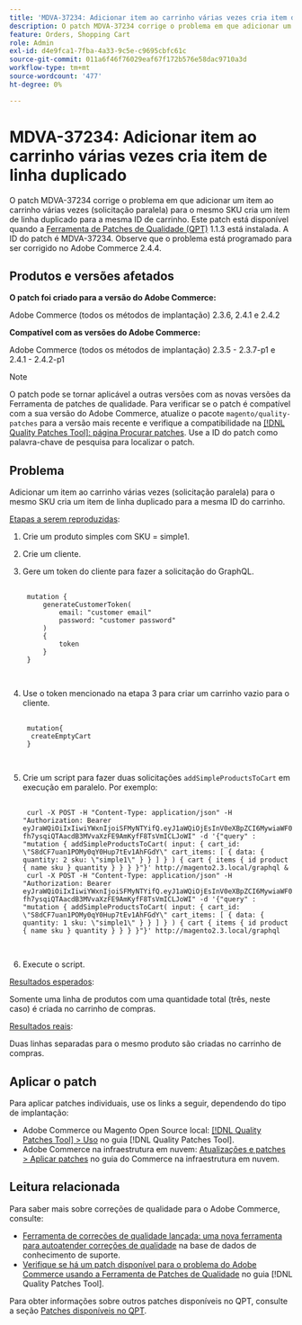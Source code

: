 ```yaml
---
title: 'MDVA-37234: Adicionar item ao carrinho várias vezes cria item de linha duplicado'
description: O patch MDVA-37234 corrige o problema em que adicionar um item ao carrinho várias vezes (solicitação paralela) para o mesmo SKU cria um item de linha duplicado para a mesma ID de carrinho. Este patch está disponível quando a [Ferramenta de correções de qualidade (QPT)](https://experienceleague.adobe.com/en/docs/commerce-operations/tools/quality-patches-tool/quality-patches-tool-to-self-serve-quality-patches) 1.1.3 está instalada. A ID do patch é MDVA-37234. Observe que o problema está programado para ser corrigido no Adobe Commerce 2.4.4.
feature: Orders, Shopping Cart
role: Admin
exl-id: d4e9fca1-7fba-4a33-9c5e-c9695cbfc61c
source-git-commit: 011a6f46f76029eaf67f172b576e58dac9710a3d
workflow-type: tm+mt
source-wordcount: '477'
ht-degree: 0%

---
```


# MDVA-37234: Adicionar item ao carrinho várias vezes cria item de linha duplicado

O patch MDVA-37234 corrige o problema em que adicionar um item ao carrinho várias vezes (solicitação paralela) para o mesmo SKU cria um item de linha duplicado para a mesma ID de carrinho. Este patch está disponível quando a [Ferramenta de Patches de Qualidade (QPT)](https://experienceleague.adobe.com/en/docs/commerce-operations/tools/quality-patches-tool/quality-patches-tool-to-self-serve-quality-patches) 1.1.3 está instalada. A ID do patch é MDVA-37234. Observe que o problema está programado para ser corrigido no Adobe Commerce 2.4.4.

## Produtos e versões afetados

**O patch foi criado para a versão do Adobe Commerce:**

Adobe Commerce (todos os métodos de implantação) 2.3.6, 2.4.1 e 2.4.2

**Compatível com as versões do Adobe Commerce:**

Adobe Commerce (todos os métodos de implantação) 2.3.5 - 2.3.7-p1 e 2.4.1 - 2.4.2-p1

>[!NOTE]
>
>O patch pode se tornar aplicável a outras versões com as novas versões da Ferramenta de patches de qualidade. Para verificar se o patch é compatível com a sua versão do Adobe Commerce, atualize o pacote `magento/quality-patches` para a versão mais recente e verifique a compatibilidade na [[!DNL Quality Patches Tool]: página Procurar patches](https://experienceleague.adobe.com/en/docs/commerce-operations/tools/quality-patches-tool/quality-patches-tool-to-self-serve-quality-patches). Use a ID do patch como palavra-chave de pesquisa para localizar o patch.

## Problema

Adicionar um item ao carrinho várias vezes (solicitação paralela) para o mesmo SKU cria um item de linha duplicado para a mesma ID do carrinho.

<u>Etapas a serem reproduzidas</u>:

1. Crie um produto simples com SKU = simple1.
1. Crie um cliente.
1. Gere um token do cliente para fazer a solicitação do GraphQL.

   <pre>
    <code class="language-graphql">
    mutation {
        generateCustomerToken(
            email: "customer email"
            password: "customer password"
        )
        {
            token
        }
    }
    </code>
    </pre>

1. Use o token mencionado na etapa 3 para criar um carrinho vazio para o cliente.

   <pre>
    <code class="language-graphql">
    mutation{
     createEmptyCart
    }
    </code>
    </pre>

1. Crie um script para fazer duas solicitações `addSimpleProductsToCart` em execução em paralelo. Por exemplo:

   <pre>
    <code class="language-#!/bin/bash">
    curl -X POST -H "Content-Type: application/json" -H "Authorization: Bearer eyJraWQiOiIxIiwiYWxnIjoiSFMyNTYifQ.eyJ1aWQiOjEsInV0eXBpZCI6MywiaWF0IjoxNjIzOTUyNjcwLCJleHAiOjE2MjM5NTYyNzB9.-fh7ysqiQTAacdB3MVvaXzFE9AmKyfF8TsVmICLJoWI" -d '{"query" : "mutation { addSimpleProductsToCart( input: { cart_id: \"S8dCF7uan1POMy0qY0Hup7tEv1AhFGdY\" cart_items: [ { data: { quantity: 2 sku: \"simple1\" } } ] } ) { cart { items { id product { name sku } quantity } } } }"}' http://magento2.3.local/graphql &
    curl -X POST -H "Content-Type: application/json" -H "Authorization: Bearer eyJraWQiOiIxIiwiYWxnIjoiSFMyNTYifQ.eyJ1aWQiOjEsInV0eXBpZCI6MywiaWF0IjoxNjIzOTUyNjcwLCJleHAiOjE2MjM5NTYyNzB9.-fh7ysqiQTAacdB3MVvaXzFE9AmKyfF8TsVmICLJoWI" -d '{"query" : "mutation { addSimpleProductsToCart( input: { cart_id: \"S8dCF7uan1POMy0qY0Hup7tEv1AhFGdY\" cart_items: [ { data: { quantity: 1 sku: \"simple1\" } } ] } ) { cart { items { id product { name sku } quantity } } } }"}' http://magento2.3.local/graphql
    </code>
    </pre>

1. Execute o script.

<u>Resultados esperados</u>:

Somente uma linha de produtos com uma quantidade total (três, neste caso) é criada no carrinho de compras.

<u>Resultados reais</u>:

Duas linhas separadas para o mesmo produto são criadas no carrinho de compras.

## Aplicar o patch

Para aplicar patches individuais, use os links a seguir, dependendo do tipo de implantação:

* Adobe Commerce ou Magento Open Source local: [[!DNL Quality Patches Tool] > Uso](/help/tools/quality-patches-tool/usage.md) no guia [!DNL Quality Patches Tool].
* Adobe Commerce na infraestrutura em nuvem: [Atualizações e patches > Aplicar patches](https://experienceleague.adobe.com/docs/commerce-cloud-service/user-guide/develop/upgrade/apply-patches.html) no guia do Commerce na infraestrutura em nuvem.

## Leitura relacionada

Para saber mais sobre correções de qualidade para o Adobe Commerce, consulte:

* [Ferramenta de correções de qualidade lançada: uma nova ferramenta para autoatender correções de qualidade](https://experienceleague.adobe.com/en/docs/commerce-operations/tools/quality-patches-tool/quality-patches-tool-to-self-serve-quality-patches) na base de dados de conhecimento de suporte.
* [Verifique se há um patch disponível para o problema do Adobe Commerce usando a Ferramenta de Patches de Qualidade](/help/tools/quality-patches-tool/patches-available-in-qpt/check-patch-for-magento-issue-with-magento-quality-patches.md) no guia [!DNL Quality Patches Tool].

Para obter informações sobre outros patches disponíveis no QPT, consulte a seção [Patches disponíveis no QPT](https://experienceleague.adobe.com/tools/commerce-quality-patches/index.html).
